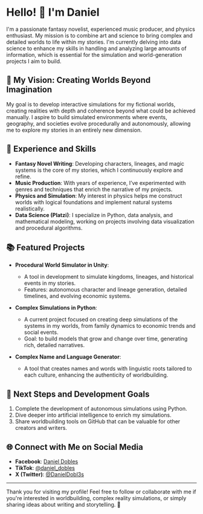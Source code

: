 # Hello! 👋 I'm Daniel

I'm a passionate fantasy novelist, experienced music producer, and physics enthusiast. My mission is to combine art and science to bring complex and detailed worlds to life within my stories. I'm currently delving into data science to enhance my skills in handling and analyzing large amounts of information, which is essential for the simulation and world-generation projects I aim to build.

## 🌌 My Vision: Creating Worlds Beyond Imagination

My goal is to develop interactive simulations for my fictional worlds, creating realities with depth and coherence beyond what could be achieved manually. I aspire to build simulated environments where events, geography, and societies evolve procedurally and autonomously, allowing me to explore my stories in an entirely new dimension.

## 💼 Experience and Skills

- **Fantasy Novel Writing**: Developing characters, lineages, and magic systems is the core of my stories, which I continuously explore and refine.
- **Music Production**: With years of experience, I’ve experimented with genres and techniques that enrich the narrative of my projects.
- **Physics and Simulation**: My interest in physics helps me construct worlds with logical foundations and implement natural systems realistically.
- **Data Science (Platzi)**: I specialize in Python, data analysis, and mathematical modeling, working on projects involving data visualization and procedural algorithms.

## 📚 Featured Projects

- **Procedural World Simulator in Unity**: 
  - A tool in development to simulate kingdoms, lineages, and historical events in my stories.
  - Features: autonomous character and lineage generation, detailed timelines, and evolving economic systems.

- **Complex Simulations in Python**: 
  - A current project focused on creating deep simulations of the systems in my worlds, from family dynamics to economic trends and social events.
  - Goal: to build models that grow and change over time, generating rich, detailed narratives.

- **Complex Name and Language Generator**: 
  - A tool that creates names and words with linguistic roots tailored to each culture, enhancing the authenticity of worldbuilding.

## 🎯 Next Steps and Development Goals

1. Complete the development of autonomous simulations using Python.
2. Dive deeper into artificial intelligence to enrich my simulations.
3. Share worldbuilding tools on GitHub that can be valuable for other creators and writers.

## 🌐 Connect with Me on Social Media

- **Facebook**: [Daniel Dobles](https://www.facebook.com/daniel.dobles.33)
- **TikTok**: [@daniel_dobles](https://www.tiktok.com/@daniel_dobles)
- **X (Twitter)**: [@DanielDobl3s](https://twitter.com/DanielDobl3s)

---

Thank you for visiting my profile! Feel free to follow or collaborate with me if you're interested in worldbuilding, complex reality simulations, or simply sharing ideas about writing and storytelling. 🚀
